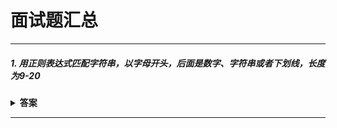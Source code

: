 # 面试题汇总

---
##### 1. 用正则表达式匹配字符串，以字母开头，后面是数字、字符串或者下划线，长度为9-20

<details><summary><b>答案</b></summary>
<p>

``` javascript
var re=new RegExp("^[a-zA-Z]\w{9,20}$");
```

</p>
</details>

---

